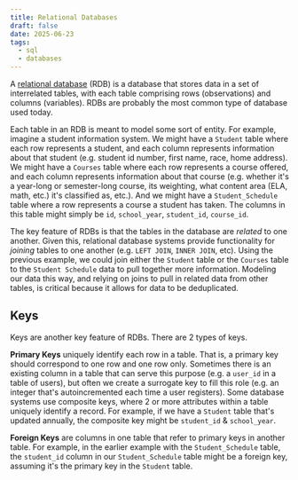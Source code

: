 ```yaml
---
title: Relational Databases
draft: false
date: 2025-06-23
tags:
  - sql
  - databases
---
```

A [relational database](https://en.wikipedia.org/wiki/Relational_database) (RDB) is a database that stores data in a set of interrelated tables, with each table comprising rows (observations) and columns (variables). RDBs are probably the most common type of database used today.

Each table in an RDB is meant to model some sort of entity. For example, imagine a student information system. We might have a `Student` table where each row represents a student, and each column represents information about that student (e.g. student id number, first name, race, home address). We might have a `Courses` table where each row represents a course offered, and each column represents information about that course (e.g. whether it's a year-long or semester-long course, its weighting, what content area (ELA, math, etc.) it's classified as, etc.). And we might have a `Student_Schedule` table where a row represents a course a student has taken. The columns in this table might simply be `id`, `school_year`, `student_id`, `course_id`.

The key feature of RDBs is that the tables in the database are *related* to one another. Given this, relational database systems provide functionality for *joining* tables to one another (e.g. `LEFT JOIN`, `INNER JOIN`, etc). Using the previous example, we could join either the `Student` table or the `Courses` table to the `Student Schedule` data to pull together more information. Modeling our data this way, and relying on joins to pull in related data from other tables, is critical because it allows for data to be deduplicated.

## Keys

Keys are another key feature of RDBs. There are 2 types of keys.

**Primary Keys** uniquely identify each row in a table. That is, a primary key should correspond to one row and one row only. Sometimes there is an existing column in a table that can serve this purpose (e.g. a `user_id` in a table of users), but often we create a surrogate key to fill this role (e.g. an integer that's autoincremented each time a user registers). Some database systems use composite keys, where 2 or more attributes within a table uniquely identify a record. For example, if we have a `Student` table that's updated annually, the composite key might be `student_id` & `school_year`.

**Foreign Keys** are columns in one table that refer to primary keys in another table. For example, in the earlier example with the `Student_Schedule` table, the `student_id` column in our `Student_Schedule` table might be a foreign key, assuming it's the primary key in the `Student` table.